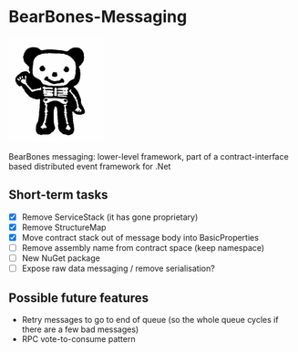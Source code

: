 BearBones-Messaging
===================

<img src="https://github.com/i-e-b/BearBones-Messaging/raw/master/bonebear.png" width="169" height="184"/>

BearBones messaging: lower-level framework, part of a contract-interface based distributed event framework for .Net

Short-term tasks
----------------

* [x] Remove ServiceStack (it has gone proprietary)
* [x] Remove StructureMap
* [x] Move contract stack out of message body into BasicProperties
* [ ] Remove assembly name from contract space (keep namespace)
* [ ] New NuGet package
* [ ] Expose raw data messaging / remove serialisation?

Possible future features
------------------------

* Retry messages to go to end of queue (so the whole queue cycles if there are a few bad messages)
* RPC vote-to-consume pattern
